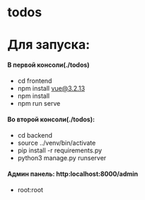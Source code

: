 # todos
# Для запуска:
#### В первой консоли(./todos)
- cd frontend
- npm install vue@3.2.13
- npm install
- npm run serve
#### Во второй консоли(./todos):
- cd backend
- source ../venv/bin/activate
- pip install -r requirements.py
- python3 manage.py runserver
#### Админ панель: http:localhost:8000/admin
- root:root